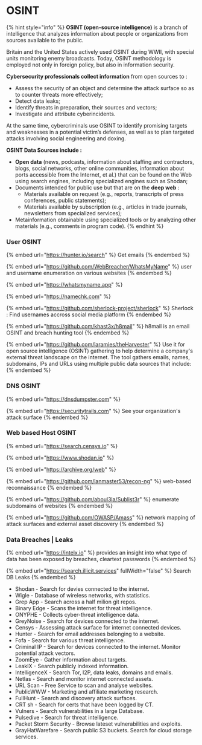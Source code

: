 # OSINT

{% hint style="info" %}
**OSINT (open-source intelligence)** is a branch of intelligence that analyzes information about people or organizations from sources available to the public.

Britain and the United States actively used OSINT during WWII, with special units monitoring enemy broadcasts. Today, OSINT methodology is employed not only in foreign policy, but also in information security.

**Cybersecurity professionals collect information** from open sources to :

* Assess the security of an object and determine the attack surface so as to counter threats more effectively;
* Detect data leaks;
* Identify threats in preparation, their sources and vectors;
* Investigate and attribute cyberincidents.

At the same time, cybercriminals use OSINT to identify promising targets and weaknesses in a potential victim’s defenses, as well as to plan targeted attacks involving social engineering and doxing.

**OSINT Data Sources include :**

* **Open data** (news, podcasts, information about staffing and contractors, blogs, social networks, other online communities, information about ports accessible from the Internet, et al.) that can be found on the Web using search engines, including specialized engines such as Shodan;
* Documents intended for public use but that are on the **deep web** :
  * Materials available on request (e.g., reports, transcripts of press conferences, public statements);
  * Materials available by subscription (e.g., articles in trade journals, newsletters from specialized services);
* Metainformation obtainable using specialized tools or by analyzing other materials (e.g., comments in program code).
{% endhint %}

### User OSINT

{% embed url="https://hunter.io/search" %}
Get emails
{% endembed %}

{% embed url="https://github.com/WebBreacher/WhatsMyName" %}
user and username enumeration on various websites
{% endembed %}

{% embed url="https://whatsmyname.app" %}

{% embed url="https://namechk.com" %}

{% embed url="https://github.com/sherlock-project/sherlock" %}
Sherlock : Find usernames accross social media platform
{% endembed %}

{% embed url="https://github.com/khast3x/h8mail" %}
h8mail is an email OSINT and breach hunting tool
{% endembed %}

{% embed url="https://github.com/laramies/theHarvester" %}
Use it for open source intelligence (OSINT) gathering to help determine a company's external threat landscape on the internet. The tool gathers emails, names, subdomains, IPs and URLs using multiple public data sources that include:
{% endembed %}

### DNS OSINT

{% embed url="https://dnsdumpster.com" %}

{% embed url="https://securitytrails.com" %}
See your organization's attack surface
{% endembed %}

### Web based Host OSINT

{% embed url="https://search.censys.io" %}

{% embed url="https://www.shodan.io" %}

{% embed url="https://archive.org/web" %}

{% embed url="https://github.com/lanmaster53/recon-ng" %}
web-based reconnaissance
{% endembed %}

{% embed url="https://github.com/aboul3la/Sublist3r" %}
enumerate subdomains of websites
{% endembed %}

{% embed url="https://github.com/OWASP/Amass" %}
network mapping of attack surfaces and external asset discovery
{% endembed %}

### Data Breaches | Leaks

{% embed url="https://intelx.io" %}
provides an insight into what type of data has been exposed by breaches, cleartext passwords
{% endembed %}

{% embed url="https://search.illicit.services" fullWidth="false" %}
Search DB Leaks
{% endembed %}

* Shodan - Search for devies connected to the internet.
* Wigle - Database of wireless networks, with statistics.
* Grep App - Search across a half milion git repos.
* Binary Edge - Scans the internet for threat intelligence.
* ONYPHE - Collects cyber-threat intelligence data.
* GreyNoise - Search for devices connected to the internet.
* Censys - Assessing attack surface for internet connected devices.
* Hunter - Search for email addresses belonging to a website.
* Fofa - Search for various threat intelligence.
* Criminal IP - Search for devices connected to the internet. Monitor potential attack vectors.
* ZoomEye - Gather information about targets.
* LeakIX - Search publicly indexed information.
* IntelligenceX - Search Tor, I2P, data leaks, domains and emails.
* Netlas - Search and monitor internet connected assets.
* URL Scan - Free Service to scan and analyse websites.
* PublicWWW - Marketing and affiliate marketing research.
* FullHunt - Search and discovery attack surfaces.
* CRT sh - Search for certs that have been logged by CT.
* Vulners - Search vulnerabilities in a large Database.
* Pulsedive - Search for threat intelligence.
* Packet Storm Security - Browse lateset vulnerabilities and exploits.
* GrayHatWarefare - Search public S3 buckets. Search for cloud storage services.
